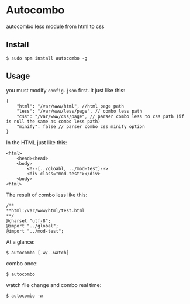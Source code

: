 # Autocombo

autocombo less module from html to css

## Install
    $ sudo npm install autocombo -g

## Usage

you must modify ``config.json`` first.
It just like this:

    {
        "html": "/var/www/html", //html page path
        "less": "/var/www/less/page", // combo less path
        "css": "/var/www/css/page", // parser combo less to css path (if is null the same as combo less path)
        "minify": false // parser combo css minify option
    }

In the HTML just like this:

    <html>
        <head><head>
        <body>
            <!--[../gloabl, ../mod-test]-->
            <div class="mod-test"></div>
        <body>
    <html>

The result of combo less like this:

    /**
    **html:/var/www/html/test.html
    **/
    @charset "utf-8";
    @import "../global";
    @import "../mod-test";

At a glance:
    
    $ autocombo [-w/--watch]

combo once:

    $ autocombo
watch file change and combo real time:

    $ autocombo -w

